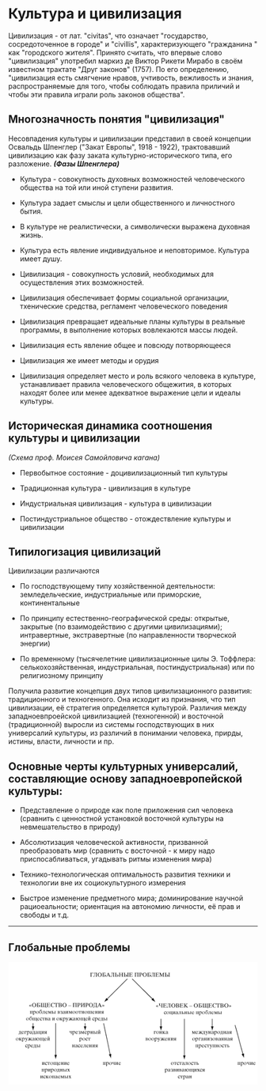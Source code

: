  # Культура и цивилизация

Цивилизация - от лат. "civitas", что означает "государство, сосредоточенное в городе" и "civillis", характеризующего "гражданина " как "городского жителя". Принято считать, что впервые слово "цивилизация" употребил маркиз де Виктор Рикети Мирабо в своём известном трактате "Друг законов" (1757). По его определению, "цивилизация есть смягчение нравов, учтивость, вежливость и знания, распространяемые для того, чтобы соблюдать правила приличий и чтобы эти правила играли роль законов общества".

## Многозначность понятия "цивилизация"

Несовпадения культуры и цивилизации представил в своей концепции Освальдь Шпенглер ("Закат Европы", 1918 - 1922), трактовавший цивилизацию как фазу заката культурно-исторического типа, его разложение. ***(Фазы Шпенглера)***

* Культура - совокупность духовных возможностей человеческого общества на той или иной ступени развития.

* Культура задает смыслы и цели общественного и личностного бытия.

* В культуре не реалистически, а символически выражена духовная жизнь.

* Культура есть явление индивидуальное и неповторимое. Культура имеет душу.

* Цивилизация - совокупность условий, необходимых для осуществления этих возможностей.

* Цивилизация обеспечивает формы социальной организации, тхенические средства, регламент человеческого поведения

* Цивилизация превращает идеальные планы культуры в реальные программы, в выполнение которых вовлекаются массы людей.

* Цивилизация есть явление общее и повсюду потворяющееся

* Цивилизация же имеет методы и орудия

* Цивилизация определяет место и роль всякого человека в культуре, устанавливает правила человеческого общежития, в которых находят более или менее адекватное выражение цели и идеалы культуры.

## Историческая динамика соотношения культуры и цивилизации

_(Схема проф. Моисея Самойловича кагана)_

* Первобытное состояние - доцивилизационный тип культуры

* Традиционная культура - цивилизация в культуре

* Индустриальная цивилизация - культура в цивилизации

* Постиндустриальное общество - отождествление культуры и цивилизации

## Типилогизация цивилизаций

Цивилизации различаются

* По господствующему типу хозяйственной деятельности: земледельческие, индустриальные или приморские, континентальные

* По принципу естественно-географической среды: открытые, закрытые (по взаимодействию с другими цивилизациями); интравертные, экстравертные (по направленности творческой энергии)

* По временному (тысячелетние цивилизационные цилы Э. Тоффлера: селькохозяйственная, индустриальная, постиндустриальная) или по религиозному принципу

Получила развитие концепция двух типов цивилизационного развития: традиционного и техногенного. Она исходит из признания, что тип цивилизации, её стратегия определяется культурой. Различия между западноевпроейской цивилизацией (техногенной) и восточной (традиционной) выросли из системы господствующих в них универсалий культуры, из различий в понимании человека, прирды, истины, власти, личности и пр.

## Основные черты культурных универсалий, составляющие основу западноевропейской культуры: 

* Представление о природе как поле приложения сил человека (сравнить с ценностной установкой восточной культуры на невмешательство в природу)

* Абсолютизация человеческой активности, призванной преобразовать мир (сравнить с восточной - к миру надо приспосабливаться, угадывать ритмы изменения мира)

* Технико-технологическая оптимальность развития техники и технологии вне их социокультурного измерения

* Быстрое изменение предметного мира; доминирование научной рациоеальности; ориентация на автономию личности, её прав и свободы и т.д.

___

## Глобальные проблемы

![main_problems](main_problems.png "Пейзаж")